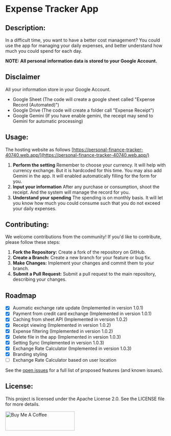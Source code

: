 # Expense Tracker App

## Description:
In a difficult time, you want to have a better cost management?
You could use the app for managing your daily expenses, and better understand how much you could spend for each day. 

**NOTE: All personal information data is stored to your Google Account.**

## Disclaimer
All your information store in your Google Account.
- Google Sheet (The code will create a google sheet called "Expense Record (Automated)")
- Google Drive (The code will create a folder call "Expense Receipt")
- Google Gemini (If you have enable gemini, the receipt may send to Gemini for automatic processing)

## Usage:
The hosting website as follows
[https://personal-finance-tracker-40740.web.app/](https://personal-finance-tracker-40740.web.app/)

1. **Perform the setting**
    Remember to choose your currency.  It will help with currency exchange.  But it is hardcoded for this time.
    You may also add Gemini in the app.  It will enabled automatically filling for the form for you.
2. **Input your information**
    After any purchase or consumption, shoot the receipt.  And the system will manage the record for you.
3. **Understand your spending**
    The spending is on monthly basis.  It will let you know how much you could consume such that you do not exceed your daily expenses.

## Contributing:
We welcome contributions from the community! If you'd like to contribute, please follow these steps:

1. **Fork the Repository:**
   Create a fork of the repository on GitHub.
2. **Create a Branch:**
   Create a new branch for your feature or bug fix.
3. **Make Changes:**
   Implement your changes and commit them to your branch.
4. **Submit a Pull Request:**
   Submit a pull request to the main repository, describing your changes.

## Roadmap
- [X] Auomatic exchange rate update (Implemented in version 1.0.1)
- [X] Payment from credit card exchange (Implemented in version 1.0.1)
- [X] Caching from sheet API (Implemented in version 1.0.2)
- [X] Receipt viewing (Implemented in version 1.0.2)
- [X] Expense filtering (Implemented in version 1.0.2)
- [X] Delete file in the app (Implemented in version 1.0.3)
- [X] Setting Sync (Implemented in version 1.0.3)
- [X] Exchange Rate Calculator (Implemented in version 1.0.3)
- [X] Branding styling
- [ ] Exchange Rate Calculator based on user location

See the [open issues](https://github.com/othneildrew/Best-README-Template/issues) for a full list of proposed features (and known issues).

## License:
This project is licensed under the Apache License 2.0. See the LICENSE file for more details.

<a href="https://www.buymeacoffee.com/jeff214103" target="_blank"><img src="https://cdn.buymeacoffee.com/buttons/v2/default-yellow.png" alt="Buy Me A Coffee" style="height: 60px !important;width: 217px !important;" ></a>
